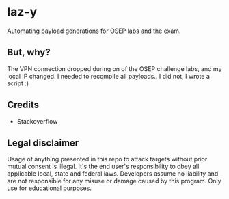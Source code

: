 # laz-y
Automating payload generations for OSEP labs and the exam.

## But, why?
The VPN connection dropped during on of the OSEP challenge labs, and my local IP changed. I needed to recompile all payloads.. I did not, I wrote a script :) 

## Credits
* Stackoverflow 

## Legal disclaimer
Usage of anything presented in this repo to attack targets without prior mutual consent is illegal. It's the end user's responsibility to obey all applicable local, state and federal laws. Developers assume no liability and are not responsible for any misuse or damage caused by this program. Only use for educational purposes.
